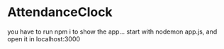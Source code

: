 # AttendanceClock
you have to run npm i to show the app... start with nodemon app.js, and open it in localhost:3000